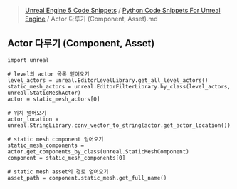 > [Unreal Engine 5 Code Snippets](../README.md) / [Python Code Snippets For Unreal Engine](README.md) / Actor 다루기 (Component, Asset).md
## Actor 다루기 (Component, Asset)
```
import unreal
 
# level의 actor 목록 얻어오기
level_actors = unreal.EditorLevelLibrary.get_all_level_actors()
static_mesh_actors = unreal.EditorFilterLibrary.by_class(level_actors, unreal.StaticMeshActor)
actor = static_mesh_actors[0]
 
# 위치 얻어오기
actor_location = unreal.StringLibrary.conv_vector_to_string(actor.get_actor_location())
 
# static mesh component 얻어오기
static_mesh_components = actor.get_components_by_class(unreal.StaticMeshComponent)
component = static_mesh_components[0]
 
# static mesh asset의 경로 얻어오기
asset_path = component.static_mesh.get_full_name()
```